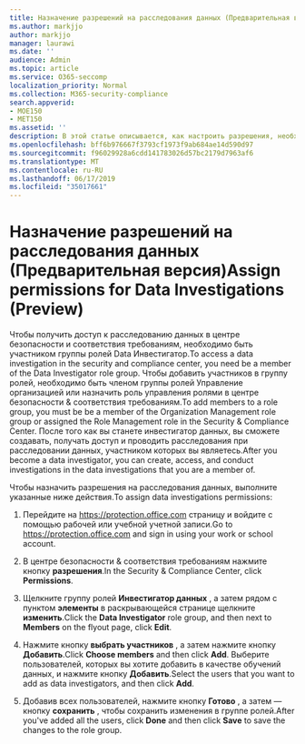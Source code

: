 ```yaml
---
title: Назначение разрешений на расследования данных (Предварительная версия)
ms.author: markjjo
author: markjjo
manager: laurawi
ms.date: ''
audience: Admin
ms.topic: article
ms.service: O365-seccomp
localization_priority: Normal
ms.collection: M365-security-compliance
search.appverid:
- MOE150
- MET150
ms.assetid: ''
description: В этой статье описывается, как настроить разрешения, необходимые для использования средства расследования данных в Microsoft 365.
ms.openlocfilehash: bff6b976667f3793cf1973f9ab684ae14d590d97
ms.sourcegitcommit: f96029928a6cdd141783026d57bc2179d7963af6
ms.translationtype: MT
ms.contentlocale: ru-RU
ms.lasthandoff: 06/17/2019
ms.locfileid: "35017661"
---
```

# <a name="assign-permissions-for-data-investigations-preview"></a><span data-ttu-id="4d1b3-103">Назначение разрешений на расследования данных (Предварительная версия)</span><span class="sxs-lookup"><span data-stu-id="4d1b3-103">Assign permissions for Data Investigations (Preview)</span></span>

<span data-ttu-id="4d1b3-104">Чтобы получить доступ к расследованию данных в центре безопасности и соответствия требованиям, необходимо быть участником группы ролей Data Инвестигатор.</span><span class="sxs-lookup"><span data-stu-id="4d1b3-104">To access a data investigation in the security and compliance center, you need be a member of the Data Investigator role group.</span></span> <span data-ttu-id="4d1b3-105">Чтобы добавить участников в группу ролей, необходимо быть членом группы ролей Управление организацией или назначить роль управления ролями в центре безопасности & соответствия требованиям.</span><span class="sxs-lookup"><span data-stu-id="4d1b3-105">To add members to a role group, you must be be a member of the Organization Management role group or assigned the Role Management role in the Security & Compliance Center.</span></span> <span data-ttu-id="4d1b3-106">После того как вы станете инвестигатор данных, вы сможете создавать, получать доступ и проводить расследования при расследовании данных, участником которых вы являетесь.</span><span class="sxs-lookup"><span data-stu-id="4d1b3-106">After you become a data investigator, you can create, access, and conduct investigations in the data investigations that you are a member of.</span></span>

<span data-ttu-id="4d1b3-107">Чтобы назначить разрешения на расследования данных, выполните указанные ниже действия.</span><span class="sxs-lookup"><span data-stu-id="4d1b3-107">To assign data investigations permissions:</span></span>

1. <span data-ttu-id="4d1b3-108">Перейдите на https://protection.office.com страницу и войдите с помощью рабочей или учебной учетной записи.</span><span class="sxs-lookup"><span data-stu-id="4d1b3-108">Go to https://protection.office.com and sign in using your work or school account.</span></span>

2. <span data-ttu-id="4d1b3-109">В центре безопасности & соответствия требованиям нажмите кнопку **разрешения**.</span><span class="sxs-lookup"><span data-stu-id="4d1b3-109">In the Security & Compliance Center, click **Permissions**.</span></span> 

3. <span data-ttu-id="4d1b3-110">Щелкните группу ролей **Инвестигатор данных** , а затем рядом с пунктом **элементы** в раскрывающейся странице щелкните **изменить**.</span><span class="sxs-lookup"><span data-stu-id="4d1b3-110">Click the **Data Investigator** role group, and then next to **Members** on the flyout page, click **Edit**.</span></span>

4. <span data-ttu-id="4d1b3-111">Нажмите кнопку **выбрать участников** , а затем нажмите кнопку **Добавить**.</span><span class="sxs-lookup"><span data-stu-id="4d1b3-111">Click **Choose members** and then click **Add**.</span></span> <span data-ttu-id="4d1b3-112">Выберите пользователей, которых вы хотите добавить в качестве обучений данных, и нажмите кнопку **Добавить**.</span><span class="sxs-lookup"><span data-stu-id="4d1b3-112">Select the users that you want to add as data investigators, and then click **Add**.</span></span>

5. <span data-ttu-id="4d1b3-113">Добавив всех пользователей, нажмите кнопку **Готово** , а затем — кнопку **сохранить** , чтобы сохранить изменения в группе ролей.</span><span class="sxs-lookup"><span data-stu-id="4d1b3-113">After you've added all the users, click **Done** and then click **Save** to save the changes to the role group.</span></span>